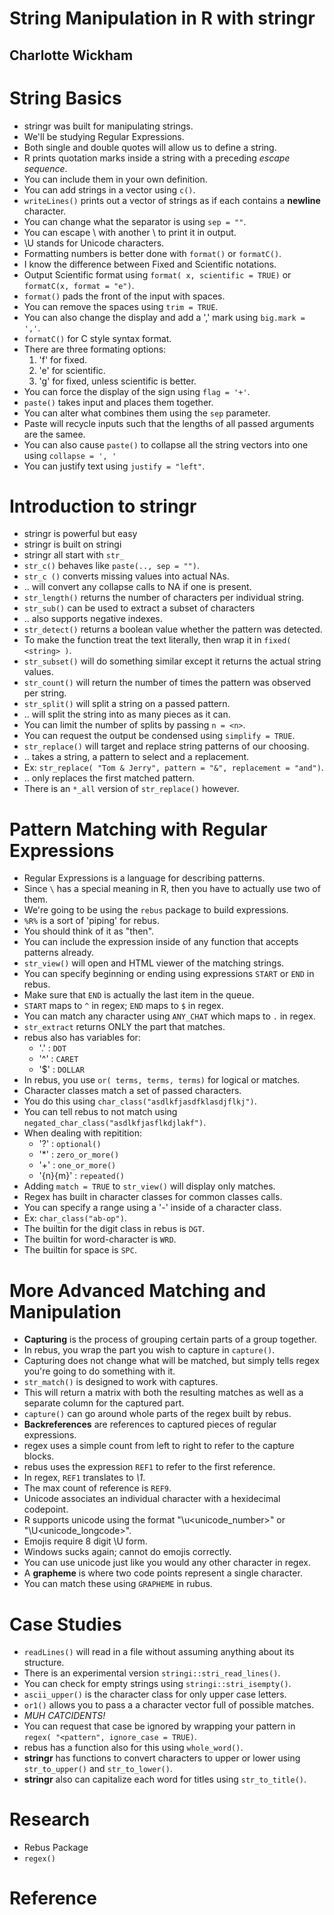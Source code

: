 # String Manipulation in R with stringr
## Charlotte Wickham

# String Basics
- stringr was built for manipulating strings.
- We'll be studying Regular Expressions.
- Both single and double quotes will allow us to define a string.
- R prints quotation marks inside a string with a preceding *escape sequence*.
- You can include them in your own definition.
- You can add strings in a vector using `c()`.
- `writeLines()` prints out a vector of strings as if each contains a **newline** character.
- You can change what the separator is using `sep = ""`.
- You can escape \ with another \ to print it in output.
- \U stands for Unicode characters.
- Formatting numbers is better done with `format()` or `formatC()`.
- I know the difference between Fixed and Scientific notations.
- Output Scientific format using `format( x, scientific = TRUE)` or `formatC(x, format = "e")`.
- `format()` pads the front of the input with spaces.
- You can remove the spaces using `trim = TRUE`.
- You can also change the display and add a ',' mark using `big.mark = ','`.
- `formatC()` for C style syntax format.
- There are three formating options:
	1. 'f' for fixed.
	2. 'e' for scientific.
	3. 'g' for fixed, unless scientific is better.
- You can force the display of the sign using `flag = '+'`.
- `paste()` takes input and places them together.
- You can alter what combines them using the `sep` parameter.
- Paste will recycle inputs such that the lengths of all passed arguments are the samee.
- You can also cause `paste()` to collapse all the string vectors into one using `collapse = ', '`
- You can justify text using `justify = "left"`.

# Introduction to stringr
- stringr is powerful but easy
- stringr is built on stringi
- stringr all start with `str_`
- `str_c()` behaves like `paste(.., sep = "")`.
- `str_c ()` converts missing values into actual NAs.
- .. will convert any collapse calls to NA if one is present.
- `str_length()` returns the number of characters per individual string.
- `str_sub()` can be used to extract a subset of characters
- .. also supports negative indexes.
- `str_detect()` returns a boolean value whether the pattern was detected.
- To make the function treat the text literally, then wrap it in `fixed( <string> )`.
- `str_subset()` will do something similar except it returns the actual string values.
- `str_count()` will return the number of times the pattern was observed per string.
- `str_split()` will split a string on a passed pattern.
- .. will split the string into as many pieces as it can.
- You can limit the number of splits by passing `n = <n>`.
- You can request the output be condensed using `simplify = TRUE`.
- `str_replace()` will target and replace string patterns of our choosing.
- .. takes a string, a pattern to select and a replacement.
- Ex: `str_replace( "Tom & Jerry", pattern = "&", replacement = "and")`.
- .. only replaces the first matched pattern.
- There is an `*_all` version of `str_replace()` however.


# Pattern Matching with Regular Expressions
- Regular Expressions is a language for describing patterns.
- Since `\` has a special meaning in R, then you have to actually use two of them.
- We're going to be using the `rebus` package to build expressions.
- `%R%` is a sort of 'piping' for rebus.
- You should think of it as "then".
- You can include the expression inside of any function that accepts patterns already.
- `str_view()` will open and HTML viewer of the matching strings.
- You can specify beginning or ending using expressions `START` or `END` in rebus.
- Make sure that `END` is actually the last item in the queue.
- `START` maps to `^` in regex; `END` maps to `$` in regex.
- You can match any character using `ANY_CHAT` which maps to `.` in regex.
- `str_extract` returns ONLY the part that matches.
- rebus also has variables for:
	- '.' : `DOT`
	- '^' : `CARET`
	- '$' : `DOLLAR`
- In rebus, you use `or( terms, terms, terms)` for logical or matches.
- Character classes match a set of passed characters.
- You do this using `char_class("asdlkfjasdfklasdjflkj")`.
- You can tell rebus to not match using `negated_char_class("asdlkfjasflkdjlakf")`.
- When dealing with repitition:
	- '?'      : `optional()`
	- '*'      : `zero_or_more()`
	- '+'      : `one_or_more()`
	- '{n}{m}' : `repeated()`
- Adding `match = TRUE` to `str_view()` will display only matches.
- Regex has built in character classes for common classes calls.
- You can specify a range using a '-' inside of a character class.
- Ex: `char_class("ab-op")`.
- The builtin for the digit class in rebus is `DGT`.
- The builtin for word-character is `WRD`.
- The builtin for space is `SPC`.

# More Advanced Matching and Manipulation
- **Capturing** is the process of grouping certain parts of a group together.
- In rebus, you wrap the part you wish to capture in `capture()`.
- Capturing does not change what will be matched, but simply tells regex you're going to do something with it.
- `str_match()` is designed to work with captures.
- This will return a matrix with both the resulting matches as well as a separate column for the captured part.
- `capture()` can go around whole parts of the regex built by rebus.
- **Backreferences** are references to captured pieces of regular expressions.
- regex uses a simple count from left to right to refer to the capture blocks.
- rebus uses the expression `REF1` to refer to the first reference.
- In regex, `REF1` translates to *\1*.
- The max count of reference is `REF9`.
- Unicode associates an individual character with a hexidecimal codepoint.
- R supports unicode using the format "\u<unicode_number>" or "\U<unicode_longcode>".
- Emojis require 8 digit \U form.
- Windows sucks again; cannot do emojis correctly.
- You can use unicode just like you would any other character in regex.
- A **grapheme** is where two code points represent a single character.
- You can match these using `GRAPHEME` in rubus.

# Case Studies
- `readLines()` will read in a file without assuming anything about its structure.
- There is an experimental version `stringi::stri_read_lines()`.
- You can check for empty strings using `stringi::stri_isempty()`.
- `ascii_upper()` is the character class for only upper case letters.
- `or1()` allows you to pass a a character vector full of possible matches.
- *MUH CATCIDENTS!*
- You can request that case be ignored by wrapping your pattern in `regex( "<pattern", ignore_case = TRUE)`.
- rebus has a function also for this using `whole_word()`.
- **stringr** has functions to convert characters to upper or lower using `str_to_upper()` and `str_to_lower()`.
- **stringr** also can capitalize each word for titles using `str_to_title()`.

# Research
- Rebus Package
- `regex()`

# Reference
